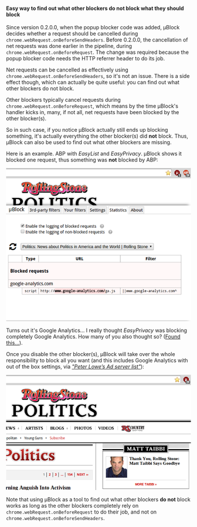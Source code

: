 #### Easy way to find out what other blockers do not block what they should block

Since version 0.2.0.0, when the popup blocker code was added, µBlock decides whether a request should be cancelled during `chrome.webRequest.onBeforeSendHeaders`. Before 0.2.0.0, the cancellation of net requests was done earlier in the pipeline, during `chrome.webRequest.onBeforeRequest`. The change was required because the popup blocker code needs the HTTP referrer header to do its job.

Net requests can be cancelled as effectively using `chrome.webRequest.onBeforeSendHeaders`, so it's not an issue. There is a side effect though, which can actually be quite useful: you can find out what other blockers do not block.

Other blockers typically cancel requests during `chrome.webRequest.onBeforeRequest`, which means by the time µBlock's handler kicks in, many, if not all, net requests have been blocked by the other blocker(s).

So in such case, if you notice µBlock actually still ends up blocking something, it's actually everything the other blocker(s) did **not** block. Thus, µBlock can also be used to find out what other blockers are missing.

Here is an example. ABP with _EasyList_ and _EasyPrivacy_. µBlock shows it blocked one request, thus something was **not** blocked by ABP:

![Did not block](https://raw.githubusercontent.com/gorhill/uBlock/master/doc/img/tips-n-tricks-001.png)

Turns out it's Google Analytics... I really thought _EasyPrivacy_ was blocking completely Google Analytics. How many of you also thought so? ([Found this...](https://adblockplus.org/forum/viewtopic.php?t=22023)).

Once you disable the other blocker(s), µBlock will take over the whole responsibility to block all you want (and this includes Google Analytics with out of the box settings, via [_"Peter Lowe’s Ad server list"_](http://pgl.yoyo.org/as/)):

![Did not block](https://raw.githubusercontent.com/gorhill/uBlock/master/doc/img/tips-n-tricks-002.png)

Note that using µBlock as a tool to find out what other blockers **do not** block works as long as the other blockers completely rely on `chrome.webRequest.onBeforeRequest` to do their job, and not on `chrome.webRequest.onBeforeSendHeaders`.